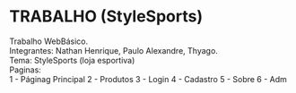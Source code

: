 # TRABALHO (StyleSports)
Trabalho WebBásico.<br>
Integrantes: Nathan Henrique, Paulo Alexandre, Thyago.<br>
Tema: StyleSports (loja esportiva)<br>
Paginas:<br>
1 - Páginag Principal
2 - Produtos
3 - Login
4 - Cadastro
5 - Sobre
6 - Adm

